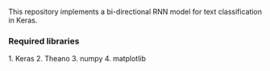 This repository implements a bi-directional RNN model for text classification in Keras. 

<h3> Required libraries</h3>
1. Keras
2. Theano
3. numpy
4. matplotlib
